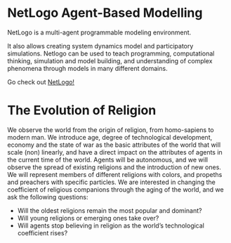 # NetLogo Agent-Based Modelling
NetLogo is a multi-agent programmable modeling environment.

It also allows creating system dynamics model and participatory simulations. 
Netlogo can be used to teach programming, computational thinking, simulation and model building, and understanding of complex phenomena through models in many different domains.

Go check out [NetLogo!](http://ccl.northwestern.edu/netlogo/index.shtml)

# The Evolution of Religion

We observe the world from the origin of religion, from homo-sapiens to modern man. 
We introduce age, degree of technological development, economy and the state of war as the basic attributes of the world that will scale (non) linearly,
and have a direct impact on the attributes of agents in the current time of the world. Agents will be autonomous, 
and we will observe the spread of existing religions and the introduction of new ones. We will represent members of different religions with colors, 
and propeths and preachers with specific particles. We are interested in changing the coefficient of religious companions through the aging of the world, 
and we ask the following questions:

* Will the oldest religions remain the most popular and dominant?
* Will young religions or emerging ones take over?
* Will agents stop believing in religion as the world’s technological coefficient rises?
